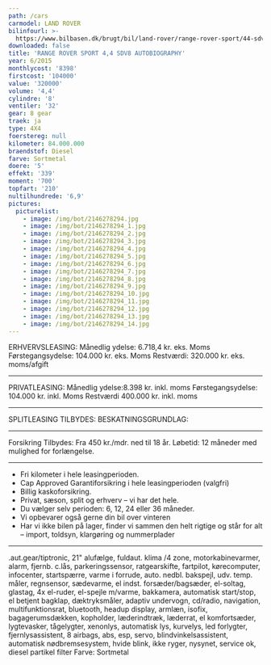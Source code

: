 ```yaml
---
path: /cars
carmodel: LAND ROVER
bilinfourl: >-
  https://www.bilbasen.dk/brugt/bil/land-rover/range-rover-sport/44-sdv8-autobiography-dynamic-aut-5d/4116364
downloaded: false
title: 'RANGE ROVER SPORT 4,4 SDV8 AUTOBIOGRAPHY'
year: 6/2015
monthlycost: '8398'
firstcost: '104000'
value: '320000'
volume: '4,4'
cylindre: '8'
ventiler: '32'
gear: 8 gear
traek: ja
type: 4X4
foerstereg: null
kilometer: 84.000.000
braendstof: Diesel
farve: Sortmetal
doere: '5'
effekt: '339'
moment: '700'
topfart: '210'
nultilhundrede: '6,9'
pictures:
  picturelist:
    - image: /img/bot/2146278294.jpg
    - image: /img/bot/2146278294_1.jpg
    - image: /img/bot/2146278294_2.jpg
    - image: /img/bot/2146278294_3.jpg
    - image: /img/bot/2146278294_4.jpg
    - image: /img/bot/2146278294_5.jpg
    - image: /img/bot/2146278294_6.jpg
    - image: /img/bot/2146278294_7.jpg
    - image: /img/bot/2146278294_8.jpg
    - image: /img/bot/2146278294_9.jpg
    - image: /img/bot/2146278294_10.jpg
    - image: /img/bot/2146278294_11.jpg
    - image: /img/bot/2146278294_12.jpg
    - image: /img/bot/2146278294_13.jpg
    - image: /img/bot/2146278294_14.jpg
---
```

ERHVERVSLEASING:
Månedlig ydelse: 6.718,4 kr. eks. Moms
Førstegangsydelse: 104.000 kr. eks. Moms
Restværdi: 320.000 kr. eks. moms/afgift
__________________________________________
PRIVATLEASING:
Månedlig ydelse:8.398 kr. inkl. moms
Førstegangsydelse: 104.000 kr. inkl. Moms
Restværdi 400.000 kr. inkl. moms
__________________________________________
SPLITLEASING TILBYDES:
BESKATNINGSGRUNDLAG:
_________________________________________
Forsikring Tilbydes:
Fra 450 kr./mdr. ned til 18 år.
Løbetid: 12 måneder med mulighed for forlængelse.
__________________________________________
* Fri kilometer i hele leasingperioden.
* Cap Approved Garantiforsikring i hele leasingperioden (valgfri)
* Billig kaskoforsikring.
* Privat, sæson, split og erhverv – vi har det hele.
* Du vælger selv perioden: 6, 12, 24 eller 36 måneder.
* Vi opbevarer også gerne din bil over vinteren
* Har vi ikke bilen på lager, finder vi sammen den helt rigtige og står for alt – import, toldsyn, klargøring og nummerplader
__________________________________________
.aut.gear/tiptronic, 21" alufælge, fuldaut. klima /4 zone, motorkabinevarmer, alarm, fjernb. c.lås, parkeringssensor, ratgearskifte, fartpilot, kørecomputer, infocenter, startspærre, varme i forrude, auto. nedbl. bakspejl, udv. temp. måler, regnsensor, sædevarme, el indst. forsæder/bagsæder, el-soltag, glastag, 4x el-ruder, el-spejle m/varme, bakkamera, automatisk start/stop, el betjent bagklap, dæktryksmåler, adaptiv undervogn, cd/radio, navigation, multifunktionsrat, bluetooth, headup display, armlæn, isofix, bagagerumsdækken, kopholder, læderindtræk, læderrat, el komfortsæder, lygtevasker, tågelygter, xenonlys, automatisk lys, kurvelys, led forlygter, fjernlysassistent, 8 airbags, abs, esp, servo, blindvinkelsassistent, automatisk nødbremsesystem, hvide blink, ikke ryger, nysynet, service ok, diesel partikel filter
Farve: Sortmetal
